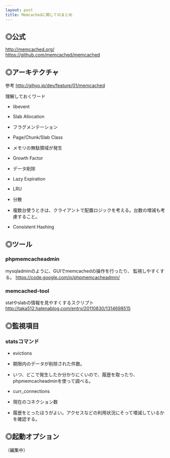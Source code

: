 ```yaml
---
layout: post
title: Memcachedに関してのまとめ
---
```


## ◎公式

<http://memcached.org/>  
<https://github.com/memcached/memcached>

## ◎アーキテクチャ

参考 <http://gihyo.jp/dev/feature/01/memcached>

理解しておくワード

- libevent
- Slab Allocation
 - フラグメンテーション
 - Page/Chunk/Slab Class
 - メモリの無駄領域が発生
 - Growth Factor
- データ削除
 - Lazy Expiration
 - LRU

- 分散
 - 複数台使うときは、クライアントで配置ロジックを考える。台数の増減も考慮すること。
 - Consistent Hashing


## ◎ツール

### phpmemcacheadmin

mysqladminのように、GUIでmemcachedの操作を行ったり、
監視しやすくする。
<https://code.google.com/p/phpmemcacheadmin/>

### memcached-tool

statやslabの情報を見やすくするスクリプト  
<http://taka512.hatenablog.com/entry/20110830/1314698515>


## ◎監視項目

### statsコマンド

- evictions
 - 期限内のデータが削除された件数。
 - いつ、どこで発生したか分かりにくいので、履歴を取ったり、phpmemcacheadminを使って調べる。

- curr_connections
 - 現在のコネクション数
 - 履歴をとったほうがよい。アクセスなどの利用状況にそって増減しているかを確認する。


## ◎起動オプション

（編集中）
